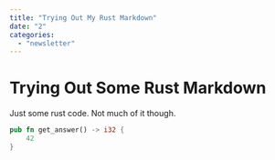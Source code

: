 ```yaml
---
title: "Trying Out My Rust Markdown"
date: "2"
categories: 
  - "newsletter"
---
```

# Trying Out Some Rust Markdown
Just some rust code.  Not much of it though.

```rust
pub fn get_answer() -> i32 {
	42
}
```
